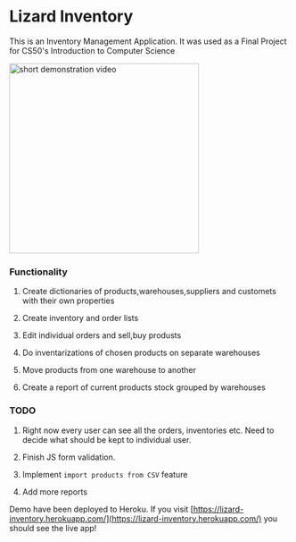 # Lizard Inventory

This is an Inventory Management Application. 
It was used as a Final Project for CS50's Introduction to Computer Science

<a href="http://www.youtube.com/watch?feature=player_embedded&v=4fiBed0Vq7g" target="_blank"><img src="http://img.youtube.com/vi/4fiBed0Vq7g/0.jpg" alt="short demonstration video" width="340" /></a>

### Functionality

1. Create dictionaries of products,warehouses,suppliers and customets with their own properties

1. Create inventory and order lists

1. Edit individual orders and sell,buy produsts

1. Do inventarizations of chosen products on separate warehouses 

1. Move products from one warehouse to another

1. Create a report of current products stock grouped by warehouses 

### TODO

1. Right now every user can see all the orders, inventories etc. Need to decide what should be kept to individual user.

1. Finish JS form validation. 

1. Implement `import products from CSV` feature 

1. Add more reports 


Demo have been deployed to Heroku. If you visit [https://lizard-inventory.herokuapp.com/](https://lizard-inventory.herokuapp.com/) you should see the live app!
